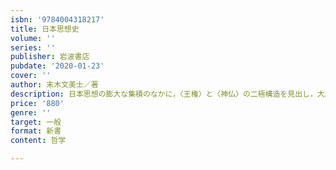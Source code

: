 ```yaml
---
isbn: '9784004318217'
title: 日本思想史
volume: ''
series: ''
publisher: 岩波書店
pubdate: '2020-01-23'
cover: ''
author: 末木文美士／著
description: 日本思想の膨大な集積のなかに，〈王権〉と〈神仏〉の二極構造を見出し，大胆な鳥瞰図を描き出す通史．
price: '880'
genre: ''
target: 一般
format: 新書
content: 哲学

---
```

